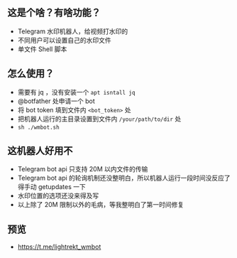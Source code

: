 ## 这是个啥？有啥功能？
- Telegram 水印机器人，给视频打水印的
- 不同用户可以设置自己的水印文件
- 单文件 Shell 脚本

## 怎么使用？
- 需要有 jq ，没有安装一个 `apt isntall jq`
- @botfather 处申请一个 bot
- 将 bot token 填到文件内 `<bot_token>` 处
- 把机器人运行的主目录设置到文件内 `/your/path/to/dir` 处
- `sh ./wmbot.sh`

## 这机器人好用不
- Telegram bot api 只支持 20M 以内文件的传输
- Telegram bot api 的轮询机制还没整明白，所以机器人运行一段时间没反应了得手动 getupdates 一下
- 水印位置的选项还没来得及写
- 以上除了 20M 限制以外的毛病，等我整明白了第一时间修复

## 预览
- https://t.me/lightrekt_wmbot
